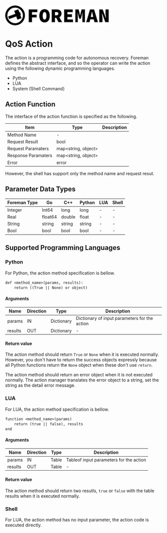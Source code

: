 ![logo](./img/icon.png)

# QoS Action

The action is a programming code for autonomous recovery. Foreman defines the abstract interface, and so the operator can write the action using the following dynamic programming languages.

- Python
- LUA
- System (Shell Command)

## Action Function

The interface of the action function is specified as the following. 

| Item | Type | Description |
| --- | --- | --- |
| Method Name | - |  |
| Request Result | bool |  |
| Request Paramaters | map<string, object> | |
| Response Paramaters | map<string, object> | |
| Error | error | |

However, the shell has support only the method name and request resut.

## Parameter Data Types

| Foreman Type | Go | C++  | Python | LUA | Shell |
| --- | --- | --- | --- | --- | --- |
| Integer | Int64 | long | long | - | - |
| Real | float64 | double | float | - | - |
| String | string | string | string | - | - |
| Bool | bool | bool | bool | - | - |

## Supported Programming Languages

### Python

For Python, the action method specification is bellow.

```
def <method_name>(params, results):
    return ((True || None) or object)
```

#### Arguments

| Name | Direction | Type | Description |
| --- | --- | --- | --- |
| params | IN | Dictionary | Dictionary of input parameters for the action |
| results | OUT | Dictionary | - |

#### Return value

The action method should return `True` or `None` when it is executed normally. 
However, you don't have to return the success objects expressly because all Python functions return the `None` object when these don't use `return`.

The action method should return an error object when it is not executed normally. The action manager translates the error object to a string, set the string as the detail error message.

### LUA

For LUA, the action method specification is bellow.

```
function <method_name>(params)
    return (true || false), results
end
```

#### Arguments

| Name | Direction | Type | Description |
| --- | --- | --- | --- |
| params | IN | Table | Tableof input parameters for the action |
| results | OUT | Table | - |

#### Return value

The action method should return two resutls, `true` or `false` with the table results when it is executed normally. 

### Shell

For LUA, the action method has no input parameter, the action code is executed directly.
